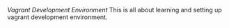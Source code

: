 *Vagrant Development Environment*
This is all about learning and setting up vagrant development environment.
